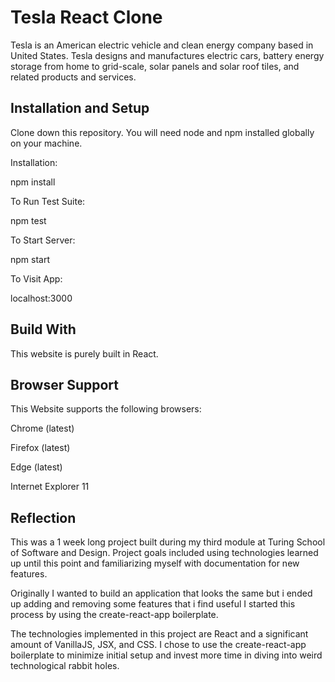 
# Tesla React Clone
Tesla is an American electric vehicle and clean 
energy company based in United States. Tesla 
designs and manufactures electric cars, battery 
energy storage from home to grid-scale, solar 
panels and solar roof tiles, and related products 
and services. 

## Installation and Setup
Clone down this repository. You will need node and npm installed globally on your machine.

Installation:

npm install

To Run Test Suite:

npm test

To Start Server:

npm start

To Visit App:

localhost:3000
## Build With

This website is purely built in React.


## Browser Support

This Website supports the following browsers:

Chrome (latest)

Firefox (latest)

Edge (latest)

Internet Explorer 11

## Reflection
This was a 1 week long project built during my 
third module at Turing School of Software and 
Design. Project goals included using technologies 
learned up until this point and familiarizing 
myself with documentation for new features.

Originally I wanted to build an application that 
looks the same but i ended up adding and removing some features that i find useful
 I started this process by 
 using the create-react-app boilerplate.

The technologies
 implemented in this project are React and a 
 significant amount of VanillaJS, JSX, and CSS. 
 I chose to use the create-react-app boilerplate
  to minimize initial setup and invest more time 
  in diving into weird technological rabbit holes.
   
